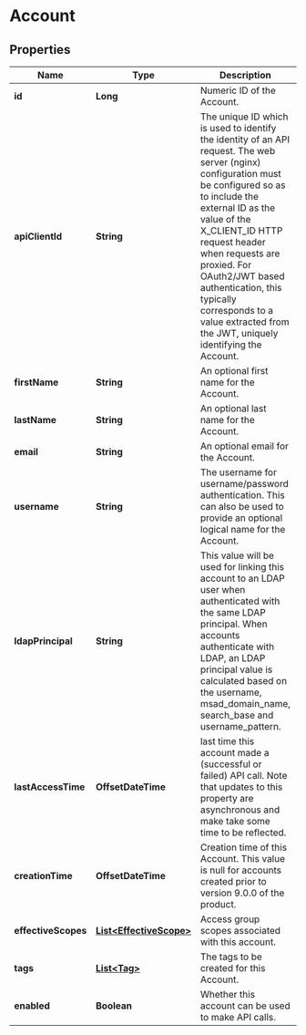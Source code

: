 

# Account


## Properties

| Name | Type | Description | Notes |
|------------ | ------------- | ------------- | -------------|
|**id** | **Long** | Numeric ID of the Account. |  [optional] [readonly] |
|**apiClientId** | **String** | The unique ID which is used to identify the identity of an API request. The web server (nginx) configuration must be configured so as to include the external ID as the value of the X_CLIENT_ID HTTP request header when requests are proxied. For OAuth2/JWT based authentication, this typically corresponds to a value extracted from the JWT, uniquely identifying the Account. |  [optional] |
|**firstName** | **String** | An optional first name for the Account. |  [optional] |
|**lastName** | **String** | An optional last name for the Account. |  [optional] |
|**email** | **String** | An optional email for the Account. |  [optional] |
|**username** | **String** | The username for username/password authentication. This can also be used to provide an optional logical name for the Account. |  [optional] |
|**ldapPrincipal** | **String** | This value will be used for linking this account to an LDAP user when authenticated with the same LDAP principal. When accounts authenticate with LDAP, an LDAP principal value is calculated based on the username, msad_domain_name, search_base and username_pattern. |  [optional] |
|**lastAccessTime** | **OffsetDateTime** | last time this account made a (successful or failed) API call. Note that updates to this property are asynchronous and make take some time to be reflected. |  [optional] |
|**creationTime** | **OffsetDateTime** | Creation time of this Account. This value is null for accounts created prior to version 9.0.0 of the product. |  [optional] |
|**effectiveScopes** | [**List&lt;EffectiveScope&gt;**](EffectiveScope.md) | Access group scopes associated with this account. |  [optional] |
|**tags** | [**List&lt;Tag&gt;**](Tag.md) | The tags to be created for this Account. |  [optional] |
|**enabled** | **Boolean** | Whether this account can be used to make API calls. |  [optional] |



